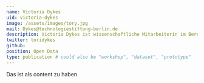 ```yaml
---
name: Victoria Dykes
uid: victoria-dykes
image: /assets/images/tory.jpg
mail: Dykes@technologiestiftung-berlin.de
description: Victoria Dykes ist wissenschaftliche Mitarbeiterin im Bereich Open Data bei der Technologiestiftung Berlin. Sie studierte Public Policy an der Hertie School of Governance in Berlin. Der Fokus ihrer Arbeit liegt auf der Frage, wie Open Data Städte verändern kann und wie auch Verwaltungen Technologie und Daten nutzen können, um Prozesse und Services zu verbessern.
twitter: toridykes
github:
position: Open Data
type: publication # could also be "workshop", "dataset", "prototype"
---
```



Das ist als content zu haben
